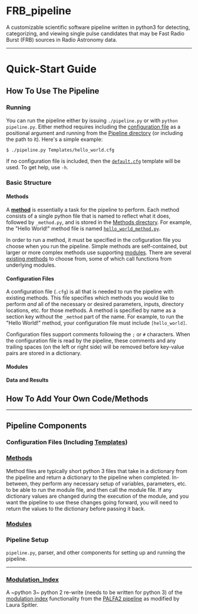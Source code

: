 # FRB_pipeline
A customizable scientific software pipeline written in python3 for detecting, categorizing, and viewing single pulse candidates that may be Fast Radio Burst (FRB) sources in Radio Astronomy data.

------------------

# Quick-Start Guide

## How To Use The Pipeline

### Running
You can run the pipeline either by issuing `./pipeline.py` or with `python pipeline.py`.  Either method requires including the [configuration file](#configuration-files) as a positional argument and running from the [Pipeline directory](https://github.com/federatedcloud/FRB_pipeline/tree/master/Pipeline) (or including the path to it).  Here's a simple example:

`$ ./pipeline.py Templates/hello_world.cfg`

If no configuration file is included, then the [`default.cfg`](https://github.com/federatedcloud/FRB_pipeline/tree/master/Pipeline/Templates#defaultcfg) template will be used.  To get help, use `-h`.

### Basic Structure
#### Methods
A **[method](https://github.com/federatedcloud/FRB_pipeline/tree/master/Pipeline/Methods#methods)** is essentially a task for the pipeline to perform.  Each method consists of a single python file that is named to reflect what it does, followed by `_method.py`, and is stored in the [Methods directory](https://github.com/federatedcloud/FRB_pipeline/tree/master/Pipeline/Methods).  For example, the "Hello World!" method file is named [`hello_world_method.py`](https://github.com/federatedcloud/FRB_pipeline/blob/master/Pipeline/Methods/hello_world_method.py).  

In order to run a method, it must be specified in the cofiguration file you choose when you run the pipeline.  Simple methods are self-contained, but larger or more complex methods use supporting [modules](#modules).  There are several [existing methods](https://github.com/federatedcloud/FRB_pipeline/blob/master/Pipeline/Methods/README.md#included-methods) to choose from, some of which call functions from underlying modules.

#### Configuration Files
A configuration file (`.cfg`) is all that is needed to run the pipeline with existing methods.  This file specifies which methods you would like to perform *and* all of the necessary or desired parameters, inputs, directory locations, etc. for those methods.  A method is specified by name as a section key without the `_method` part of the name.  For example, to run the "Hello World!" method, your configuration file must include `[hello_world]`.

Configuration files support comments following the `;` or `#` characters.  When the configuration file is read by the pipeline, these comments and any trailing spaces (on the left or right side) will be removed before key-value pairs are stored in a dictionary.

#### Modules


#### Data and Results


## How To Add Your Own Code/Methods


---
## Pipeline Components

### Configuration Files (Including [Templates](https://github.com/federatedcloud/FRB_pipeline/tree/master/Pipeline/Templates#templates))

### [Methods](https://github.com/federatedcloud/FRB_pipeline/tree/master/Pipeline/Methods#methods)

Method files are typically short python 3 files that take in a dictionary from the pipeline and return a dictionary to the pipeline when completed.  In-between, they perform any necessary setup of variables, parameters, etc. to be able to run the module file, and then call the module file.  If any dictionary values are changed during the execution of the module, and you want the pipeline to use these changes going forward, you will need to return the values to the dictionary before passing it back.

### [Modules](https://github.com/federatedcloud/FRB_pipeline/tree/master/Pipeline/Modules#modules)

### Pipeline Setup
`pipeline.py`, parser, and other components for setting up and running the pipeline.

---

### [Modulation_Index](https://github.com/federatedcloud/FRB_pipeline/tree/master/Modulation_Index)

A ~python 3~ python 2 re-write (needs to be written for python 3) of the [modulation index](https://github.com/federatedcloud/modulation_index#modulation_index) functionality from the [PALFA2 pipeline](https://github.com/federatedcloud/transients_pipeline2#transients_pipeline2) as modified by Laura Spitler.

